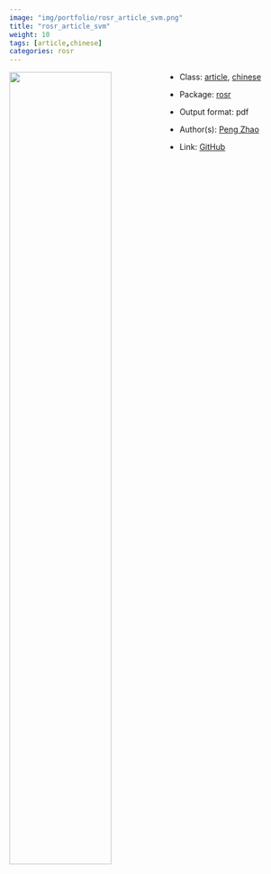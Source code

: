 ```yaml
---
image: "img/portfolio/rosr_article_svm.png"
title: "rosr_article_svm"
weight: 10
tags: [article,chinese]
categories: rosr
---
```




<!--more-->

<p><a href="../../img/portfolio/rosr_article_svm.png"><img class = "jf-image-shadow" src="../../img/portfolio/rosr_article_svm.png" style="display: block; margin: auto;" width="60%"  align="left"></a></p>

- Class: [article](../../tags/article), [chinese](../../tags/chinese)
- Package: [rosr](rosr)
- Output format: pdf

- Author(s): [Peng Zhao](https://pzhao.org)
- Link: [GitHub](https://github.com/pzhaonet/rosr)



